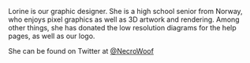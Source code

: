 Lorine is our graphic designer. She is a high school senior from Norway, who enjoys pixel graphics as well as 3D artwork and rendering. Among other things,
she has donated the low resolution diagrams for the help pages, as well as our logo.

She can be found on Twitter at [@NecroWoof](https://twitter.com/NecroWoof)